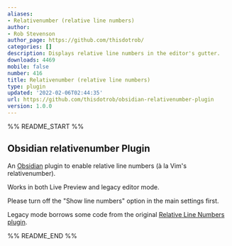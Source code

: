 ```yaml
---
aliases:
- Relativenumber (relative line numbers)
author:
- Rob Stevenson
author_page: https://github.com/thisdotrob/
categories: []
description: Displays relative line numbers in the editor's gutter.
downloads: 4469
mobile: false
number: 416
title: Relativenumber (relative line numbers)
type: plugin
updated: '2022-02-06T02:44:35'
url: https://github.com/thisdotrob/obsidian-relativenumber-plugin
version: 1.0.0
---
```


%% README_START %%

## Obsidian relativenumber Plugin

An [Obsidian](https://obsidian.md/) plugin to enable relative line numbers (à la Vim's
relativenumber).

Works in both Live Preview and legacy editor mode.

Please turn off the "Show line numbers" option in the main settings first.

Legacy mode borrows some code from the original [Relative Line Numbers plugin](https://github.com/nadavspi/obsidian-relative-line-numbers).


%% README_END %%